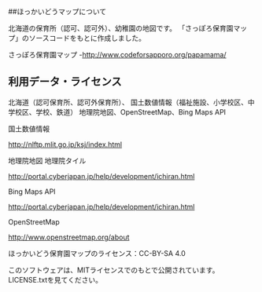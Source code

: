 ﻿##ほっかいどうマップについて

北海道の保育所（認可、認可外）、幼稚園の地図です。
「さっぽろ保育園マップ」のソースコードをもとに作成しました。

さっぽろ保育園マップ
-http://www.codeforsapporo.org/papamama/

## 利用データ・ライセンス

北海道（認可保育所、認可外保育所）、
国土数値情報（福祉施設、小学校区、中学校区、学校、鉄道）
地理院地図、OpenStreetMap、Bing Maps API


国土数値情報

http://nlftp.mlit.go.jp/ksj/index.html

地理院地図 地理院タイル

http://portal.cyberjapan.jp/help/development/ichiran.html

Bing Maps API

http://portal.cyberjapan.jp/help/development/ichiran.html

OpenStreetMap

http://www.openstreetmap.org/about

ほっかいどう保育園マップのライセンス：CC-BY-SA 4.0



このソフトウェアは、MITライセンスでのもとで公開されています。LICENSE.txtを見てください。

